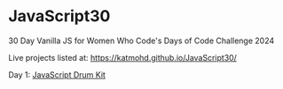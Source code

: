 # JavaScript30
 30 Day Vanilla JS for Women Who Code's Days of Code Challenge 2024

 Live projects listed at: https://katmohd.github.io/JavaScript30/

 Day 1: [JavaScript Drum Kit](https://katmohd.github.io/JavaScript30/1.%20JavaScript%20Drum%20Kit/)
